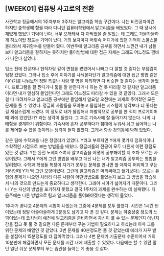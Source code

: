 ## [WEEK01] 컴퓨팅 사고로의 전환
사관학교 정글에서의 1주차부터 3주차는 알고리즘 학습 구간이다. 나는 비전공자이긴 하지만 중학생때 형을 따라 다니던 컴퓨터학원에서 알고리즘을 배웠었다. 그 때 당시에 재밌게 했었던 기억이 난다. 너무 오래돼서 다 까먹었을 줄 알았는 데 그래도 가물가물하게 하노이탑 정도는 기억이 났다. 거의 보자마자 머릿속 어디가에 있던 기억이 스물스물 올라와서 재귀함수를 만들어 줬다. 이번주에 알고리즘 공부를 하면서 느낀건 내가 남들보다 알고리즘을 잘하지는 못하지만 풀이방법에 대한 접근 자체는 그래도 어느정도 짬바가 나온다 싶었다.

  입소 전에 전공자나 현직자랑 같이 면접을 봤었어서 나빼고 다 잘할 것 같다는 부담감이 엄청 컸었다. 그러나 입소 후에 이야기를 나눠본다던가 알고리즘에 대한 접근 방법 같은 이야기를 나눠보면 정말 특출난 사람 몇 명을 제외하면 다 비슷한 것 같다는 생각이 들었다. 프로그램을 잘 짠다거나 툴을 잘 만진다거나 하는 건 못 따라갈 것 같지만 알고리즘이라면 내가 열심히 몰입한다면 그래도 어느정도 따라갈 수 있을 것 같았다. 그래서 모든걸 다 때려치우고 알고리즘 공부에만 몰입해서 일요일 오전에는 과제로 주어졌던 모든 문제를 풀 수 있었다. 정글의 사람들을 모아놓고 몰입하는 시스템이 생각보다 더 좋다는 걸 새삼스럽게 느꼈다. 이 정도로 내가 몰입해서 자발적으로 공부를 한 적이 프로게이머 때 외에 있었던가? 라는 생각이 들었다. 그 후로 기숙사에 잘 들어가지 않는다. 나의 나태함을 경계하기 위함이다. 기숙사에 혼자 공부하다가 침대에 누워서 쉬고 싶어하는 나를 제어할 수 있을 것이라는 생각이 들지 않았다. 그래서 항상 강의동에 박혀 있었다.

  같은 팀에 수학과를 나온 정글러가 있었다. Y라고 부르자면 Y에게 몇가지 점화식이나 수학적인 시점으로 보는 방법들을 배웠다. 정글러들의 전공이 모두 다른게 이런 장점도 있는 것 같다. Y는 완전 노베이스여서 알고리즘을 어떻게 공부해야할 지 조차 모르는 사람이었다. 그래서 Y에게 그런 방법을 배우고 대신 나는 내가 알고리즘 공부하는 방법을 알려줬다. 수학과 학생들 특징이 자기가 못푸는 문제를 만나면 풀 때까지 머리박고 푸는거라던데 Y가 딱 그런 모양이었다. 그런데 알고리즘은 머리싸매고 풀기보다는 모르는 유형의 문제가 나오면 차라리 다른 사람이 어떤방법으로 풀었는지 보고 그 방법을 학습해서 나의 것으로 만드는게 중요하다고 생각한다. 그래야 시야가 넓어지기 때문이다. 그러나 Y는 자신의 방법을 포기하지 못했고 결국 1주차의 과제를 완수하는 데 실패했다. 다음주에는 다른 방법으로 팀과 알고리즘을 풀어봐야겠다는 생각이 들었다.

  1주차가 끝나고 4문제의 시험이 나왔는데 그중에 4문제를 모두 풀었다. 시간은 1시간 반이었는데 정말 아슬아슬하게 2분정도 남기고 다 푼 것 같다. 문제는 하중상중 정도의 느낌이었는데 코치님이 예전에 알고리즘을 준비하면서 자신이 풀 수 있는 문제인지 아닌지 감을 잡고 못 풀 것 같으면 다른 문제부터 푸는 기법이 필요하다고 하셨는데 아마 그를 위한 문제의 배열인 것 같았다. 3번 문제를 40분정도면 풀 것 같았는데 에러가 자꾸 발을 붙잡아서 15분정도를 더 잡아먹었다. 그러나 4번 문제가 기출문제 수준이어서 거의 10분만에 해결하면서 모든 문제를 시간 내에 제출할 수 있었다. 다음에는 할 수 있던 말던 일단 쉬운 문제부터 푸는 습관을 들이는 게 좋을 것 같다.
